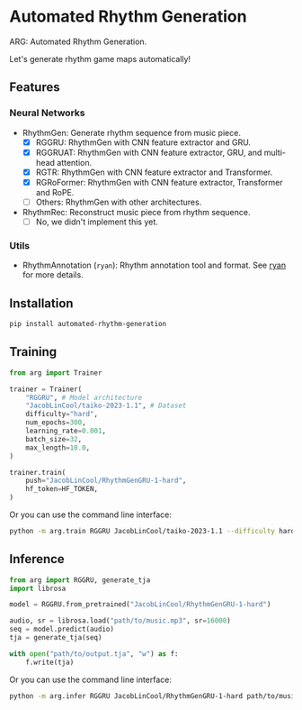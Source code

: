 # Automated Rhythm Generation

ARG: Automated Rhythm Generation.

Let's generate rhythm game maps automatically!

## Features

### Neural Networks

- RhythmGen: Generate rhythm sequence from music piece.
  - [x] RGGRU: RhythmGen with CNN feature extractor and GRU.
  - [x] RGGRUAT: RhythmGen with CNN feature extractor, GRU, and multi-head attention.
  - [x] RGTR: RhythmGen with CNN feature extractor and Transformer.
  - [x] RGRoFormer: RhythmGen with CNN feature extractor, Transformer and RoPE.
  - [ ] Others: RhythmGen with other architectures.
- RhythmRec: Reconstruct music piece from rhythm sequence.
  - [ ] No, we didn't implement this yet.

### Utils

- RhythmAnnotation (`ryan`): Rhythm annotation tool and format. See [ryan](https://github.com/JacobLinCool/rhythm-rs/blob/main/tja/examples/ryan.rs) for more details.

## Installation

```sh
pip install automated-rhythm-generation
```

## Training

```py
from arg import Trainer

trainer = Trainer(
    "RGGRU", # Model architecture
    "JacobLinCool/taiko-2023-1.1", # Dataset
    difficulty="hard",
    num_epochs=300,
    learning_rate=0.001,
    batch_size=32,
    max_length=10.0,
)

trainer.train(
    push="JacobLinCool/RhythmGenGRU-1-hard",
    hf_token=HF_TOKEN,
)
```

Or you can use the command line interface:

```sh
python -m arg.train RGGRU JacobLinCool/taiko-2023-1.1 --difficulty hard --push JacobLinCool/RhythmGenGRU-1-hard
```

## Inference

```py
from arg import RGGRU, generate_tja
import librosa

model = RGGRU.from_pretrained("JacobLinCool/RhythmGenGRU-1-hard")

audio, sr = librosa.load("path/to/music.mp3", sr=16000)
seq = model.predict(audio)
tja = generate_tja(seq)

with open("path/to/output.tja", "w") as f:
    f.write(tja)
```

Or you can use the command line interface:

```sh
python -m arg.infer RGGRU JacobLinCool/RhythmGenGRU-1-hard path/to/music.mp3
```
